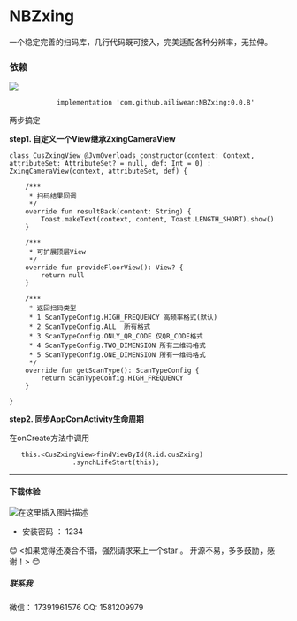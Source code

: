 #  NBZxing
 一个稳定完善的扫码库，几行代码既可接入，完美适配各种分辨率，无拉伸。

### 依赖

[![](https://imgconvert.csdnimg.cn/aHR0cHM6Ly9qaXRwYWNrLmlvL3YvYWlsaXdlYW4vTkJaeGluZy5zdmc?x-oss-process=image/format,png)](https://jitpack.io/#ailiwean/NBZxing)

```
	        implementation 'com.github.ailiwean:NBZxing:0.0.8'

```

两步搞定

 **step1.  自定义一个View继承ZxingCameraView**
			
```
class CusZxingView @JvmOverloads constructor(context: Context, attributeSet: AttributeSet? = null, def: Int = 0) : ZxingCameraView(context, attributeSet, def) {
	
    /***
     * 扫码结果回调
     */
    override fun resultBack(content: String) {
        Toast.makeText(context, content, Toast.LENGTH_SHORT).show()
    }

    /***
     * 可扩展顶层View
     */
    override fun provideFloorView(): View? {
        return null
    }

    /***
     * 返回扫码类型
     * 1 ScanTypeConfig.HIGH_FREQUENCY 高频率格式(默认)
     * 2 ScanTypeConfig.ALL  所有格式
     * 3 ScanTypeConfig.ONLY_QR_CODE 仅QR_CODE格式
     * 4 ScanTypeConfig.TWO_DIMENSION 所有二维码格式
     * 5 ScanTypeConfig.ONE_DIMENSION 所有一维码格式
     */
    override fun getScanType(): ScanTypeConfig {
        return ScanTypeConfig.HIGH_FREQUENCY
    }

}
```

 **step2.  同步AppComActivity生命周期**

在onCreate方法中调用

```
   this.<CusZxingView>findViewById(R.id.cusZxing)
                .synchLifeStart(this);
```


-------

#### 下载体验
![在这里插入图片描述](https://imgconvert.csdnimg.cn/aHR0cHM6Ly93d3cucGd5ZXIuY29tL2FwcC9xcmNvZGUvaWlabg?x-oss-process=image/format,png)
 - 安装密码 ： 1234

😊 <如果觉得还凑合不错，强烈请求来上一个star 。 开源不易，多多鼓励，感谢！>  😊
##### 联系我
微信： 17391961576
QQ:  1581209979